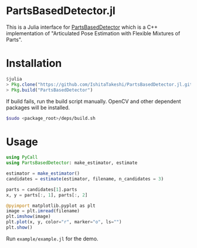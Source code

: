 PartsBasedDetector.jl
=====================

This is a Julia interface for [PartsBasedDetector](https://github.com/wg-perception/PartsBasedDetector) which is a C++ implementation of "Articulated Pose Estimation with Flexible Mixtures of Parts".

# Installation

```julia
$julia
> Pkg.clone("https://github.com/IshitaTakeshi/PartsBasedDetector.jl.git")
> Pkg.build("PartsBasedDetector")
```

If build fails, run the build script manually.
OpenCV and other dependent packages will be installed.

```sh
$sudo <package_root>/deps/build.sh
```

# Usage

```julia
using PyCall
using PartsBasedDetector: make_estimator, estimate

estimator = make_estimator()
candidates = estimate(estimator, filename, n_candidates = 3)

parts = candidates[1].parts
x, y = parts[:, 1], parts[:, 2]

@pyimport matplotlib.pyplot as plt
image = plt.imread(filename)
plt.imshow(image)
plt.plot(x, y, color="r", marker="o", ls="")
plt.show()
```

Run `example/example.jl` for the demo.

